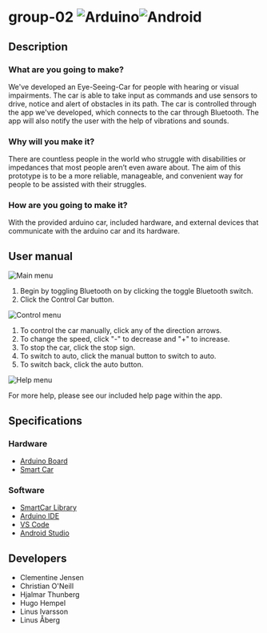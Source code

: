 # group-02 ![Arduino](https://github.com/DIT112-V20/group-02/workflows/Group%202%20Arduino%20CI/badge.svg)![Android](https://github.com/DIT112-V20/group-02/workflows/Group%202%20Android%20CI/badge.svg)

## Description

### What are you going to make?

We've developed an Eye-Seeing-Car for people with hearing or visual impairments. The car is able to take input as commands and use sensors to drive, notice and alert of obstacles in its path. The car is controlled through the app we've developed, which connects to the car through Bluetooth. The app will also notify the user with the help of vibrations and sounds.

### Why will you make it?

There are countless people in the world who struggle with disabilities or impedances that most people aren’t even aware about. The aim of this prototype is to be a more reliable, manageable, and convenient way for people to be assisted with their struggles.

### How are you going to make it?

With the provided arduino car, included hardware, and external devices that communicate with the arduino car and its hardware.

## User manual

![Main menu](https://i.imgur.com/EzbjDVa.png)

1. Begin by toggling Bluetooth on by clicking the toggle Bluetooth switch.
2. Click the Control Car button.



![Control menu](https://i.imgur.com/TSSbWCN.png)

1. To control the car manually, click any of the direction arrows.
2. To change the speed, click "-" to decrease and "+" to increase.
3. To stop the car, click the stop sign.
3. To switch to auto, click the manual button to switch to auto.
4. To switch back, click the auto button.


![Help menu](https://i.imgur.com/92QkWTV.png)

For more help, please see our included help page within the app.

## Specifications
### Hardware

- [Arduino Board](http://arduinoinfo.mywikis.net/wiki/Esp32#-_.22ESP32_Dev_Kit_V2.22)
- [Smart Car](https://www.hackster.io/platisd/getting-started-with-the-smartcar-platform-1648ad)

### Software

- [SmartCar Library](https://www.arduinolibraries.info/libraries/smartcar-shield)
- [Arduino IDE](https://www.arduino.cc/)
- [VS Code](https://code.visualstudio.com/)
- [Android Studio](https://developer.android.com/studio)

## Developers

- Clementine Jensen
- Christian O'Neill
- Hjalmar Thunberg
- Hugo Hempel
- Linus Ivarsson
- Linus Åberg
